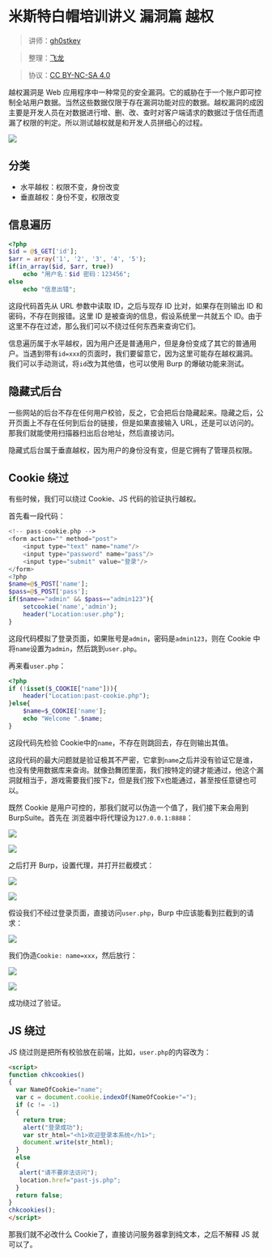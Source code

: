 # 米斯特白帽培训讲义 漏洞篇 越权

> 讲师：[gh0stkey](https://www.zhihu.com/people/gh0stkey/answers)

> 整理：[飞龙](https://github.com/)

> 协议：[CC BY-NC-SA 4.0](http://creativecommons.org/licenses/by-nc-sa/4.0/)

越权漏洞是 Web 应用程序中一种常见的安全漏洞。它的威胁在于一个账户即可控制全站用户数据。当然这些数据仅限于存在漏洞功能对应的数据。越权漏洞的成因主要是开发人员在对数据进行增、删、改、查时对客户端请求的数据过于信任而遗漏了权限的判定。所以测试越权就是和开发人员拼细心的过程。

![](http://ww2.sinaimg.cn/large/841aea59jw1fay9vzjowej20f70aggln.jpg)

## 分类

+   水平越权：权限不变，身份改变
+   垂直越权：身份不变，权限改变

## 信息遍历

```php
<?php
$id = @$_GET['id'];
$arr = array('1', '2', '3', '4', '5');
if(in_array($id, $arr, true)) 
    echo "用户名：$id 密码：123456";
else
    echo "信息出错";
```

这段代码首先从 URL 参数中读取 ID，之后与现存 ID 比对，如果存在则输出 ID 和密码，不存在则报错。这里 ID 是被查询的信息，假设系统里一共就五个 ID。由于这里不存在过滤，那么我们可以不绕过任何东西来查询它们。

信息遍历属于水平越权，因为用户还是普通用户，但是身份变成了其它的普通用户。当遇到带有`id=xxx`的页面时，我们要留意它，因为这里可能存在越权漏洞。我们可以手动测试，将`id`改为其他值，也可以使用 Burp 的爆破功能来测试。

## 隐藏式后台

一些网站的后台不存在任何用户校验，反之，它会把后台隐藏起来。隐藏之后，公开页面上不存在任何到后台的链接，但是如果直接输入 URL，还是可以访问的。那我们就能使用扫描器扫出后台地址，然后直接访问。

隐藏式后台属于垂直越权，因为用户的身份没有变，但是它拥有了管理员权限。

## Cookie 绕过

有些时候，我们可以绕过 Cookie、JS 代码的验证执行越权。

首先看一段代码：

```php
<!-- pass-cookie.php -->
<form action="" method="post">
    <input type="text" name="name"/>
    <input type="password" name="pass"/>
    <input type="submit" value="登录"/>
</form>
<?php
$name=@$_POST['name'];
$pass=@$_POST['pass'];
if($name=="admin" && $pass=="admin123"){
	setcookie('name','admin');
	header("Location:user.php");
}
```

这段代码模拟了登录页面，如果账号是`admin`，密码是`admin123`，则在 Cookie 中将`name`设置为`admin`，然后跳到`user.php`。

再来看`user.php`：

```php
<?php
if (!isset($_COOKIE["name"])){
	header("Location:past-cookie.php");
}else{
	$name=$_COOKIE['name'];
	echo "Welcome ".$name;
}
```

这段代码先检验 Cookie中的`name`，不存在则跳回去，存在则输出其值。

这段代码的最大问题就是验证极其不严密，它拿到`name`之后并没有验证它是谁，也没有使用数据库来查询。就像劲舞团里面，我们按特定的键才能通过，他这个漏洞就相当于，游戏需要我们按下`Z`，但是我们按下`X`也能通过，甚至按任意键也可以。

既然 Cookie 是用户可控的，那我们就可以伪造一个值了，我们接下来会用到 BurpSuite。首先在 浏览器中将代理设为`127.0.0.1:8888`：

![](http://ww4.sinaimg.cn/large/841aea59jw1fay9w40bhoj20zq0iodh2.jpg)

![](http://ww3.sinaimg.cn/large/841aea59jw1fay9w9khwej2086099q2y.jpg)

之后打开 Burp，设置代理，并打开拦截模式：

![](http://ww2.sinaimg.cn/large/841aea59jw1fay9wd47ktj20gb05waaa.jpg)

![](http://ww4.sinaimg.cn/large/841aea59jw1fay9wgrll3j20c5047glm.jpg)

假设我们不经过登录页面，直接访问`user.php`，Burp 中应该能看到拦截到的请求：

![](http://ww4.sinaimg.cn/large/841aea59jw1fay9wk61i8j20ok0j8gmz.jpg)

我们伪造`Cookie: name=xxx`，然后放行：

![](http://ww2.sinaimg.cn/large/841aea59jw1fay9wocqyfj20ok0j8q4c.jpg)

![](http://ww1.sinaimg.cn/large/841aea59jw1fay9wstdw5j20gm05qglo.jpg)

成功绕过了验证。

## JS 绕过

JS 绕过则是把所有校验放在前端，比如，`user.php`的内容改为：

```html
<script>
function chkcookies()
{
  var NameOfCookie="name";
  var c = document.cookie.indexOf(NameOfCookie+"="); 
  if (c != -1)
  {
    return true;
	alert("登录成功");
	var str_html="<h1>欢迎登录本系统</h1>";
	document.write(str_html);
  }
  else
  {
   alert("请不要非法访问");
   location.href="past-js.php";
  }
  return false;
}
chkcookies();
</script>
```

那我们就不必改什么 Cookie了，直接访问服务器拿到纯文本，之后不解释 JS 就可以了。